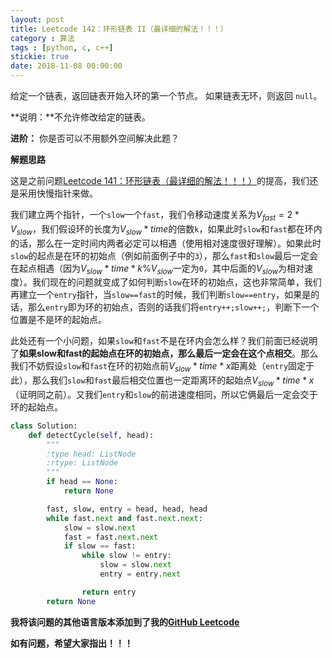 ```yaml
---
layout: post
title: Leetcode 142：环形链表 II（最详细的解法！！！）
category : 算法
tags : [python, c, c++]
stickie: true
date: 2018-11-08 00:00:00
---
```


给定一个链表，返回链表开始入环的第一个节点。 如果链表无环，则返回 `null`。

**说明：**不允许修改给定的链表。

**进阶：**
你是否可以不用额外空间解决此题？

**解题思路**

这是之前问题[Leetcode 141：环形链表（最详细的解法！！！）](https://blog.csdn.net/qq_17550379/article/details/83866566)的提高，我们还是采用快慢指针来做。

我们建立两个指针，一个`slow`一个`fast`，我们令移动速度关系为$V_{fast}=2*V_{slow}$，我们假设环的长度为$V_{slow}*time$的倍数`k`，如果此时`slow`和`fast`都在环内的话，那么在一定时间内两者必定可以相遇（使用相对速度很好理解）。如果此时`slow`的起点是在环的初始点（例如前面例子中的`3`），那么`fast`和`slow`最后一定会在起点相遇（因为$V_{slow}*time*k\%V_{slow}$一定为`0`，其中后面的$V_{slow}$为相对速度）。我们现在的问题就变成了如何判断`slow`在环的初始点，这也非常简单，我们再建立一个`entry`指针，当`slow==fast`的时候，我们判断`slow==entry`，如果是的话，那么`entry`即为环的初始点，否则的话我们将`entry++;slow++;`，判断下一个位置是不是环的起始点。

此处还有一个小问题，如果`slow`和`fast`不是在环内会怎么样？我们前面已经说明了**如果slow和fast的起始点在环的初始点，那么最后一定会在这个点相交**。那么我们不妨假设`slow`和`fast`在环的初始点前$V_{slow}*time*x$距离处（`entry`固定于此），那么我们`slow`和`fast`最后相交位置也一定距离环的起始点$V_{slow}*time*x$（证明同之前）。又我们`entry`和`slow`的前进速度相同，所以它俩最后一定会交于环的起始点。

```python
class Solution:
    def detectCycle(self, head):
        """
        :type head: ListNode
        :rtype: ListNode
        """
        if head == None:
            return None

        fast, slow, entry = head, head, head
        while fast.next and fast.next.next:
            slow = slow.next
            fast = fast.next.next
            if slow == fast:
                while slow != entry:
                    slow = slow.next
                    entry = entry.next

                return entry
        return None
```

**我将该问题的其他语言版本添加到了我的[GitHub Leetcode](https://github.com/luliyucoordinate/Leetcode)**

**如有问题，希望大家指出！！！**
